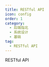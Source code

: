 ```yaml
---
title: RESTful API
icon: config
order: 1
category:
  - 后端指北
  - 系统设计
  - 基础
tag:
  - RESTful API
---
```


RESTful API